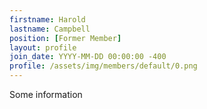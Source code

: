```yaml
---
firstname: Harold
lastname: Campbell
position: [Former Member]
layout: profile
join_date: YYYY-MM-DD 00:00:00 -400
profile: /assets/img/members/default/0.png
---
```

Some information